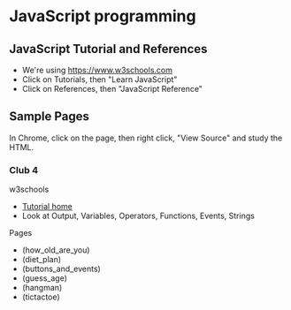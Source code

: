 # JavaScript programming

## JavaScript Tutorial and References
* We're using <https://www.w3schools.com>
* Click on Tutorials, then "Learn JavaScript"
* Click on References, then "JavaScript Reference"

## Sample Pages

In Chrome, click on the page, then right click, "View Source" and study the HTML.

### Club 4
w3schools
* [Tutorial home](https://www.w3schools.com/js/default.asp)
* Look at Output, Variables, Operators, Functions, Events, Strings

Pages
* (how_old_are_you)
* (diet_plan)
* (buttons_and_events)
* (guess_age)
* (hangman)
* (tictactoe)
